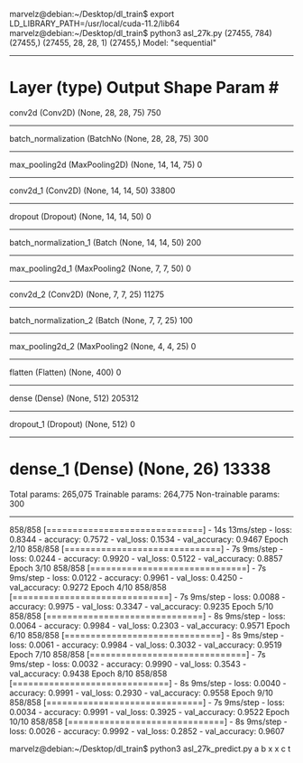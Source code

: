 marvelz@debian:~/Desktop/dl_train$ export LD_LIBRARY_PATH=/usr/local/cuda-11.2/lib64
marvelz@debian:~/Desktop/dl_train$ python3 asl_27k.py 
(27455, 784)
(27455,)
(27455, 28, 28, 1)
(27455,)
Model: "sequential"
_________________________________________________________________
Layer (type)                 Output Shape              Param #   
=================================================================
conv2d (Conv2D)              (None, 28, 28, 75)        750       
_________________________________________________________________
batch_normalization (BatchNo (None, 28, 28, 75)        300       
_________________________________________________________________
max_pooling2d (MaxPooling2D) (None, 14, 14, 75)        0         
_________________________________________________________________
conv2d_1 (Conv2D)            (None, 14, 14, 50)        33800     
_________________________________________________________________
dropout (Dropout)            (None, 14, 14, 50)        0         
_________________________________________________________________
batch_normalization_1 (Batch (None, 14, 14, 50)        200       
_________________________________________________________________
max_pooling2d_1 (MaxPooling2 (None, 7, 7, 50)          0         
_________________________________________________________________
conv2d_2 (Conv2D)            (None, 7, 7, 25)          11275     
_________________________________________________________________
batch_normalization_2 (Batch (None, 7, 7, 25)          100       
_________________________________________________________________
max_pooling2d_2 (MaxPooling2 (None, 4, 4, 25)          0         
_________________________________________________________________
flatten (Flatten)            (None, 400)               0         
_________________________________________________________________
dense (Dense)                (None, 512)               205312    
_________________________________________________________________
dropout_1 (Dropout)          (None, 512)               0         
_________________________________________________________________
dense_1 (Dense)              (None, 26)                13338     
=================================================================
Total params: 265,075
Trainable params: 264,775
Non-trainable params: 300
_________________________________________________________________
858/858 [==============================] - 14s 13ms/step - loss: 0.8344 - accuracy: 0.7572 - val_loss: 0.1534 - val_accuracy: 0.9467
Epoch 2/10
858/858 [==============================] - 7s 9ms/step - loss: 0.0244 - accuracy: 0.9920 - val_loss: 0.5122 - val_accuracy: 0.8857
Epoch 3/10
858/858 [==============================] - 7s 9ms/step - loss: 0.0122 - accuracy: 0.9961 - val_loss: 0.4250 - val_accuracy: 0.9272
Epoch 4/10
858/858 [==============================] - 7s 9ms/step - loss: 0.0088 - accuracy: 0.9975 - val_loss: 0.3347 - val_accuracy: 0.9235
Epoch 5/10
858/858 [==============================] - 8s 9ms/step - loss: 0.0064 - accuracy: 0.9984 - val_loss: 0.2303 - val_accuracy: 0.9571
Epoch 6/10
858/858 [==============================] - 8s 9ms/step - loss: 0.0061 - accuracy: 0.9984 - val_loss: 0.3032 - val_accuracy: 0.9519
Epoch 7/10
858/858 [==============================] - 7s 9ms/step - loss: 0.0032 - accuracy: 0.9990 - val_loss: 0.3543 - val_accuracy: 0.9438
Epoch 8/10
858/858 [==============================] - 8s 9ms/step - loss: 0.0040 - accuracy: 0.9991 - val_loss: 0.2930 - val_accuracy: 0.9558
Epoch 9/10
858/858 [==============================] - 7s 9ms/step - loss: 0.0034 - accuracy: 0.9991 - val_loss: 0.3925 - val_accuracy: 0.9522
Epoch 10/10
858/858 [==============================] - 8s 9ms/step - loss: 0.0026 - accuracy: 0.9992 - val_loss: 0.2852 - val_accuracy: 0.9607

marvelz@debian:~/Desktop/dl_train$ python3 asl_27k_predict.py 
a
b
x
x
c
t
